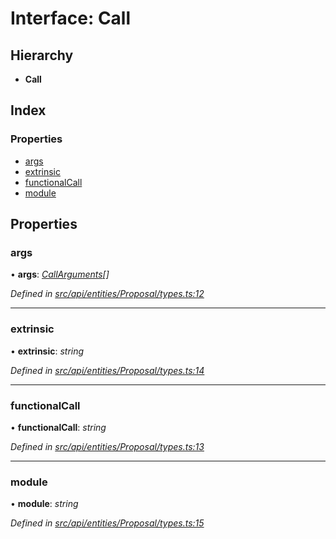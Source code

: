 # Interface: Call

## Hierarchy

* **Call**

## Index

### Properties

* [args](api_entities_proposal.call.md#args)
* [extrinsic](api_entities_proposal.call.md#extrinsic)
* [functionalCall](api_entities_proposal.call.md#functionalcall)
* [module](api_entities_proposal.call.md#module)

## Properties

###  args

• **args**: *[CallArguments](api_entities_proposal.callarguments.md)[]*

*Defined in [src/api/entities/Proposal/types.ts:12](https://github.com/PolymathNetwork/polymesh-sdk/blob/d7c2770/src/api/entities/Proposal/types.ts#L12)*

___

###  extrinsic

• **extrinsic**: *string*

*Defined in [src/api/entities/Proposal/types.ts:14](https://github.com/PolymathNetwork/polymesh-sdk/blob/d7c2770/src/api/entities/Proposal/types.ts#L14)*

___

###  functionalCall

• **functionalCall**: *string*

*Defined in [src/api/entities/Proposal/types.ts:13](https://github.com/PolymathNetwork/polymesh-sdk/blob/d7c2770/src/api/entities/Proposal/types.ts#L13)*

___

###  module

• **module**: *string*

*Defined in [src/api/entities/Proposal/types.ts:15](https://github.com/PolymathNetwork/polymesh-sdk/blob/d7c2770/src/api/entities/Proposal/types.ts#L15)*
